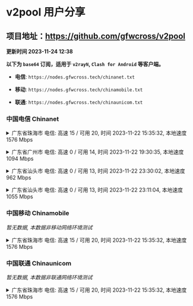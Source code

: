 # v2pool 用户分享
## 项目地址：<https://github.com/gfwcross/v2pool>
**更新时间 2023-11-24 12:38**


**以下为 `base64` 订阅，适用于 `v2rayN`, `Clash for Android` 等客户端。**

- **电信**: `https://nodes.gfwcross.tech/chinanet.txt`

- **移动**: `https://nodes.gfwcross.tech/chinamobile.txt`

- **联通**: `https://nodes.gfwcross.tech/chinaunicom.txt`


### 中国电信 Chinanet
<details><summary>广东省珠海市 电信: 高速 15 / 可用 20, 时间 2023-11-22 15:35:32, 本地速度 1576 Mbps</summary><p>可用节点订阅：https://transfer.sh/U0WW1oxXs3/running.txt<br>高速节点订阅：https://transfer.sh/L0R1iuPT5k/good.txt<br>低延迟节点订阅：https://transfer.sh/c7tIS521yy/low_delay.txt</p></details>
<p></p><details><summary>广东省广州市 电信: 高速 0 / 可用 14, 时间 2023-11-22 19:30:35, 本地速度 1094 Mbps</summary><p>可用节点订阅：Could not save metadata<br>高速节点订阅：Could not save metadata<br>低延迟节点订阅：Could not save metadata</p></details>
<p></p><details><summary>广东省汕头市 电信: 高速 0 / 可用 13, 时间 2023-11-22 23:30:02, 本地速度 962 Mbps</summary><p>可用节点订阅：Error<br>高速节点订阅：Error<br>低延迟节点订阅：Error</p></details>
<p></p><details><summary>广东省汕头市 电信: 高速 0 / 可用 13, 时间 2023-11-22 23:11:04, 本地速度 1055 Mbps</summary><p>可用节点订阅：Error<br>高速节点订阅：Error<br>低延迟节点订阅：Error</p></details>
<p></p>

### 中国移动 Chinamobile
<i>暂无数据, 本数据非移动网络环境测试</i>
<details><summary>广东省珠海市 电信: 高速 15 / 可用 20, 时间 2023-11-22 15:35:32, 本地速度 1576 Mbps</summary><p>可用节点订阅：https://transfer.sh/U0WW1oxXs3/running.txt<br>高速节点订阅：https://transfer.sh/L0R1iuPT5k/good.txt<br>低延迟节点订阅：https://transfer.sh/c7tIS521yy/low_delay.txt</p></details>
<p></p>

### 中国联通 Chinaunicom
<i>暂无数据, 本数据非联通网络环境测试</i>
<details><summary>广东省珠海市 电信: 高速 15 / 可用 20, 时间 2023-11-22 15:35:32, 本地速度 1576 Mbps</summary><p>可用节点订阅：https://transfer.sh/U0WW1oxXs3/running.txt<br>高速节点订阅：https://transfer.sh/L0R1iuPT5k/good.txt<br>低延迟节点订阅：https://transfer.sh/c7tIS521yy/low_delay.txt</p></details>
<p></p>